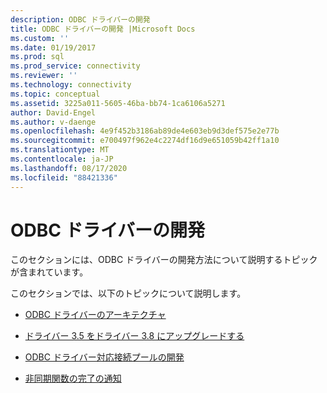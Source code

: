 ```yaml
---
description: ODBC ドライバーの開発
title: ODBC ドライバーの開発 |Microsoft Docs
ms.custom: ''
ms.date: 01/19/2017
ms.prod: sql
ms.prod_service: connectivity
ms.reviewer: ''
ms.technology: connectivity
ms.topic: conceptual
ms.assetid: 3225a011-5605-46ba-bb74-1ca6106a5271
author: David-Engel
ms.author: v-daenge
ms.openlocfilehash: 4e9f452b3186ab89de4e603eb9d3def575e2e77b
ms.sourcegitcommit: e700497f962e4c2274df16d9e651059b42ff1a10
ms.translationtype: MT
ms.contentlocale: ja-JP
ms.lasthandoff: 08/17/2020
ms.locfileid: "88421336"
---
```

# <a name="developing-an-odbc-driver"></a>ODBC ドライバーの開発
このセクションには、ODBC ドライバーの開発方法について説明するトピックが含まれています。  
  
 このセクションでは、以下のトピックについて説明します。  
  
-   [ODBC ドライバーのアーキテクチャ](../../../odbc/reference/develop-driver/odbc-driver-architecture.md)  
  
-   [ドライバー 3.5 をドライバー 3.8 にアップグレードする](../../../odbc/reference/develop-driver/upgrading-a-3-5-driver-to-a-3-8-driver.md)  
  
-   [ODBC ドライバー対応接続プールの開発](../../../odbc/reference/develop-driver/developing-connection-pool-awareness-in-an-odbc-driver.md)  
  
-   [非同期関数の完了の通知](../../../odbc/reference/develop-driver/notification-of-asynchronous-function-completion.md)
